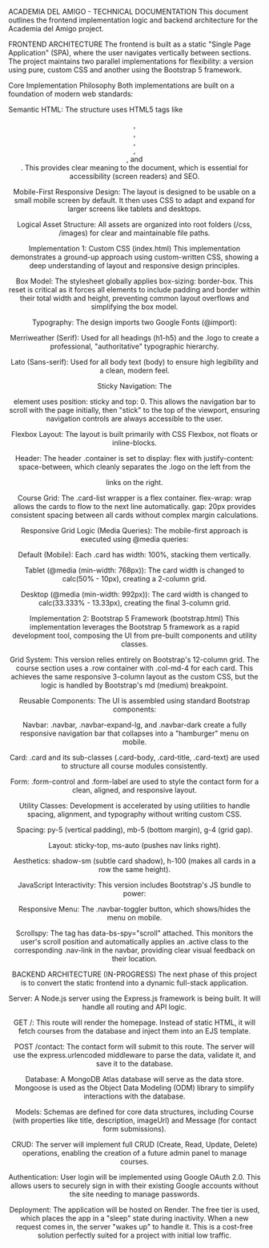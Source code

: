 ACADEMIA DEL AMIGO - TECHNICAL DOCUMENTATION
This document outlines the frontend implementation logic and backend architecture for the Academia del Amigo project.

FRONTEND ARCHITECTURE
The frontend is built as a static "Single Page Application" (SPA), where the user navigates vertically between sections. The project maintains two parallel implementations for flexibility: a version using pure, custom CSS and another using the Bootstrap 5 framework.

Core Implementation Philosophy
Both implementations are built on a foundation of modern web standards:

Semantic HTML: The structure uses HTML5 tags like <header>, <nav>, <main>, <section>, <article>, and <footer>. This provides clear meaning to the document, which is essential for accessibility (screen readers) and SEO.

Mobile-First Responsive Design: The layout is designed to be usable on a small mobile screen by default. It then uses CSS to adapt and expand for larger screens like tablets and desktops.

Logical Asset Structure: All assets are organized into root folders (/css, /images) for clear and maintainable file paths.

Implementation 1: Custom CSS (index.html)
This implementation demonstrates a ground-up approach using custom-written CSS, showing a deep understanding of layout and responsive design principles.

Box Model: The stylesheet globally applies box-sizing: border-box. This reset is critical as it forces all elements to include padding and border within their total width and height, preventing common layout overflows and simplifying the box model.

Typography: The design imports two Google Fonts (@import):

Merriweather (Serif): Used for all headings (h1-h5) and the .logo to create a professional, "authoritative" typographic hierarchy.

Lato (Sans-serif): Used for all body text (body) to ensure high legibility and a clean, modern feel.

Sticky Navigation: The <header> element uses position: sticky and top: 0. This allows the navigation bar to scroll with the page initially, then "stick" to the top of the viewport, ensuring navigation controls are always accessible to the user.

Flexbox Layout: The layout is built primarily with CSS Flexbox, not floats or inline-blocks.

Header: The header .container is set to display: flex with justify-content: space-between, which cleanly separates the .logo on the left from the <nav> links on the right.

Course Grid: The .card-list wrapper is a flex container. flex-wrap: wrap allows the cards to flow to the next line automatically. gap: 20px provides consistent spacing between all cards without complex margin calculations.

Responsive Grid Logic (Media Queries): The mobile-first approach is executed using @media queries:

Default (Mobile): Each .card has width: 100%, stacking them vertically.

Tablet (@media (min-width: 768px)): The card width is changed to calc(50% - 10px), creating a 2-column grid.

Desktop (@media (min-width: 992px)): The card width is changed to calc(33.333% - 13.33px), creating the final 3-column grid.

Implementation 2: Bootstrap 5 Framework (bootstrap.html)
This implementation leverages the Bootstrap 5 framework as a rapid development tool, composing the UI from pre-built components and utility classes.

Grid System: This version relies entirely on Bootstrap's 12-column grid. The course section uses a .row container with .col-md-4 for each card. This achieves the same responsive 3-column layout as the custom CSS, but the logic is handled by Bootstrap's md (medium) breakpoint.

Reusable Components: The UI is assembled using standard Bootstrap components:

Navbar: .navbar, .navbar-expand-lg, and .navbar-dark create a fully responsive navigation bar that collapses into a "hamburger" menu on mobile.

Card: .card and its sub-classes (.card-body, .card-title, .card-text) are used to structure all course modules consistently.

Form: .form-control and .form-label are used to style the contact form for a clean, aligned, and responsive layout.

Utility Classes: Development is accelerated by using utilities to handle spacing, alignment, and typography without writing custom CSS.

Spacing: py-5 (vertical padding), mb-5 (bottom margin), g-4 (grid gap).

Layout: sticky-top, ms-auto (pushes nav links right).

Aesthetics: shadow-sm (subtle card shadow), h-100 (makes all cards in a row the same height).

JavaScript Interactivity: This version includes Bootstrap's JS bundle to power:

Responsive Menu: The .navbar-toggler button, which shows/hides the menu on mobile.

Scrollspy: The <body> tag has data-bs-spy="scroll" attached. This monitors the user's scroll position and automatically applies an .active class to the corresponding .nav-link in the navbar, providing clear visual feedback on their location.

BACKEND ARCHITECTURE (IN-PROGRESS)
The next phase of this project is to convert the static frontend into a dynamic full-stack application.

Server: A Node.js server using the Express.js framework is being built. It will handle all routing and API logic.

GET /: This route will render the homepage. Instead of static HTML, it will fetch courses from the database and inject them into an EJS template.

POST /contact: The contact form will submit to this route. The server will use the express.urlencoded middleware to parse the data, validate it, and save it to the database.

Database: A MongoDB Atlas database will serve as the data store. Mongoose is used as the Object Data Modeling (ODM) library to simplify interactions with the database.

Models: Schemas are defined for core data structures, including Course (with properties like title, description, imageUrl) and Message (for contact form submissions).

CRUD: The server will implement full CRUD (Create, Read, Update, Delete) operations, enabling the creation of a future admin panel to manage courses.

Authentication: User login will be implemented using Google OAuth 2.0. This allows users to securely sign in with their existing Google accounts without the site needing to manage passwords.

Deployment: The application will be hosted on Render. The free tier is used, which places the app in a "sleep" state during inactivity. When a new request comes in, the server "wakes up" to handle it. This is a cost-free solution perfectly suited for a project with initial low traffic.